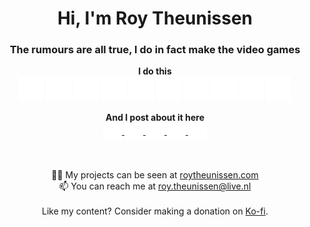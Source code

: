 <h1 align="center">Hi, I'm Roy Theunissen</h1>
<h3 align="center">The rumours are all true, I do in fact make the video games</h3>

<p align="center">
<b>I do this</b><br />
<!-- Got the icons from here by the way: https://simpleicons.org -->
  <picture>
    <source media="(prefers-color-scheme: dark)" srcset="unity_dark.png">
    <source media="(prefers-color-scheme: light)" srcset="unity_light.png">
    <img alt="unity" src="unity_dark.png" width="40" height="40" />
  </picture>
  <picture>
    <source media="(prefers-color-scheme: dark)" srcset="autodesk_dark.png">
    <source media="(prefers-color-scheme: light)" srcset="autodesk_light.png">
    <img alt="autodesk" src="autodesk_dark.png" width="40" height="40" />
  </picture>
  <picture>
    <source media="(prefers-color-scheme: dark)" srcset="houdini_dark.png">
    <source media="(prefers-color-scheme: light)" srcset="houdini_light.png">
    <img alt="houdini" src="houdini_dark.png" width="40" height="40" />
  </picture>
  <picture>
    <source media="(prefers-color-scheme: dark)" srcset="adobephotoshop_dark.png">
    <source media="(prefers-color-scheme: light)" srcset="adobephotoshop_light.png">
    <img alt="adobephotoshop" src="adobephotoshop_dark.png" width="40" height="40" />
  </picture>
  <picture>
    <source media="(prefers-color-scheme: dark)" srcset="adobeaftereffects_dark.png">
    <source media="(prefers-color-scheme: light)" srcset="adobeaftereffects_light.png">
    <img alt="adobeaftereffects" src="adobeaftereffects_dark.png" width="40" height="40" />
  </picture>
  <picture>
    <source media="(prefers-color-scheme: dark)" srcset="git_dark.png">
    <source media="(prefers-color-scheme: light)" srcset="git_light.png">
    <img alt="git" src="git_dark.png" width="40" height="40" />
  </picture>
  <picture>
    <source media="(prefers-color-scheme: dark)" srcset="csharp_dark.png">
    <source media="(prefers-color-scheme: light)" srcset="csharp_light.png">
    <img alt="csharp" src="csharp_dark.png" width="40" height="40" />
  </picture>
  <picture>
    <source media="(prefers-color-scheme: dark)" srcset="cplusplus_dark.png">
    <source media="(prefers-color-scheme: light)" srcset="cplusplus_light.png">
    <img alt="cplusplus" src="cplusplus_dark.png" width="40" height="40" />
  </picture>
  <picture>
    <source media="(prefers-color-scheme: dark)" srcset="php_dark.png">
    <source media="(prefers-color-scheme: light)" srcset="php_light.png">
    <img alt="php" src="php_dark.png" width="40" height="40" />
  </picture>
  <picture>
    <source media="(prefers-color-scheme: dark)" srcset="javascript_dark.png">
    <source media="(prefers-color-scheme: light)" srcset="javascript_light.png">
    <img alt="javascript" src="javascript_dark.png" width="40" height="40" />
  </picture>
</p>

<p align="center">
<b>And I post about it here</b><br />
<a href="https://roytheunissen.com" target="blank"><picture>
    <source media="(prefers-color-scheme: dark)" srcset="globe_dark.png">
    <source media="(prefers-color-scheme: light)" srcset="globe_light.png">
    <img alt="globe" src="globe_dark.png" width="30" height="30" align="center" />
</picture></a> 
<a href="https://www.youtube.com/c/r_m_theunissen" target="blank"><picture>
    <source media="(prefers-color-scheme: dark)" srcset="youtube_dark.png">
    <source media="(prefers-color-scheme: light)" srcset="youtube_light.png">
    <img alt="youtube" src="youtube_dark.png" width="30" height="30" align="center" />
</picture></a> 
<a href="https://twitter.com/roy_theunissen" target="blank"><picture>
    <source media="(prefers-color-scheme: dark)" srcset="twitter_dark.png">
    <source media="(prefers-color-scheme: light)" srcset="twitter_light.png">
    <img alt="twitter" src="twitter_dark.png" width="30" height="30" align="center" />
</picture></a> 
<a href="https://www.linkedin.com/in/roy-m-theunissen/" target="blank"><picture>
    <source media="(prefers-color-scheme: dark)" srcset="linkedin_dark.png">
    <source media="(prefers-color-scheme: light)" srcset="linkedin_light.png">
    <img alt="linkedin" src="linkedin_dark.png" width="30" height="30" align="center" />
</picture></a> 
<a href="https://medium.com/@roy.theunissen" target="blank"><picture>
    <source media="(prefers-color-scheme: dark)" srcset="medium_dark.png">
    <source media="(prefers-color-scheme: light)" srcset="medium_light.png">
    <img alt="medium" src="medium_dark.png" width="30" height="30" align="center" />
</picture></a> 
</p>

<br />
<p align="center">
👨‍💻 My projects can be seen at <a href="roytheunissen.com">roytheunissen.com</a><br />
📫 You can reach me at <a href="mailto:roy.theunissen@live.nl">roy.theunissen@live.nl</a>
<br /><br />
Like my content? Consider making a donation on <a href=https://ko-fi.com/roytheunissen>Ko-fi</a>.
</p>
